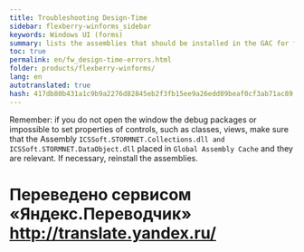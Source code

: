 ```yaml
--- 
title: Troubleshooting Design-Time 
sidebar: flexberry-winforms_sidebar 
keywords: Windows UI (forms) 
summary: lists the assemblies that should be installed in the GAC for faithful work in Design Time 
toc: true 
permalink: en/fw_design-time-errors.html 
folder: products/flexberry-winforms/ 
lang: en 
autotranslated: true 
hash: 417db80b431a1c9b9a2276d82845eb2f3fb15ee9a26edd09beaf0cf3ab71ac89 
--- 
```


Remember: if you do not open the window the debug packages or impossible to set properties of controls, such as classes, views, make sure that the Assembly `ICSSoft.STORMNET.Collections.dll and ICSSoft.STORMNET.DataObject.dll` placed in `Global Assembly Cache` and they are relevant. If necessary, reinstall the assemblies.


 # Переведено сервисом «Яндекс.Переводчик» http://translate.yandex.ru/